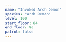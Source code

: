 ```yaml
---
name: "Invoked Arch Demon"
species: "Arch Demon"
level: 100
start_floor: 84
end_floor: 86
patrol: false
---
```

